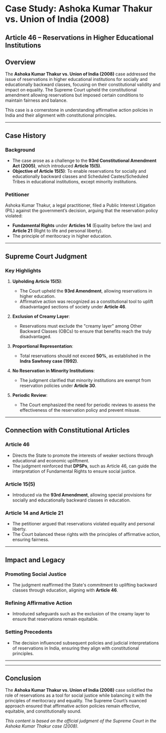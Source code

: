 # **Case Study: Ashoka Kumar Thakur vs. Union of India (2008)**  
## **Article 46** – Reservations in Higher Educational Institutions  

## **Overview**  
The **Ashoka Kumar Thakur vs. Union of India (2008)** case addressed the issue of reservations in higher educational institutions for socially and educationally backward classes, focusing on their constitutional validity and impact on equality. The Supreme Court upheld the constitutional amendment allowing reservations but imposed certain conditions to maintain fairness and balance.

This case is a cornerstone in understanding affirmative action policies in India and their alignment with constitutional principles.

---

## **Case History**  

### **Background**  
- The case arose as a challenge to the **93rd Constitutional Amendment Act (2005)**, which introduced **Article 15(5)**.  
- **Objective of Article 15(5)**: To enable reservations for socially and educationally backward classes and Scheduled Castes/Scheduled Tribes in educational institutions, except minority institutions.  

### **Petitioner**  
Ashoka Kumar Thakur, a legal practitioner, filed a Public Interest Litigation (PIL) against the government’s decision, arguing that the reservation policy violated:  
- **Fundamental Rights** under **Articles 14** (Equality before the law) and **Article 21** (Right to life and personal liberty).  
- The principle of meritocracy in higher education.

---

## **Supreme Court Judgment**  

### **Key Highlights**  
1. **Upholding Article 15(5)**:  
   - The Court upheld the **93rd Amendment**, allowing reservations in higher education.  
   - Affirmative action was recognized as a constitutional tool to uplift disadvantaged sections of society under **Article 46**.  

2. **Exclusion of Creamy Layer**:  
   - Reservations must exclude the "creamy layer" among Other Backward Classes (OBCs) to ensure that benefits reach the truly disadvantaged.  

3. **Proportional Representation**:  
   - Total reservations should not exceed **50%**, as established in the **Indra Sawhney case (1992)**.  

4. **No Reservation in Minority Institutions**:  
   - The judgment clarified that minority institutions are exempt from reservation policies under **Article 30**.  

5. **Periodic Review**:  
   - The Court emphasized the need for periodic reviews to assess the effectiveness of the reservation policy and prevent misuse.  

---

## **Connection with Constitutional Articles**  

### **Article 46**  
- Directs the State to promote the interests of weaker sections through educational and economic upliftment.  
- The judgment reinforced that **DPSPs**, such as Article 46, can guide the interpretation of Fundamental Rights to ensure social justice.  

### **Article 15(5)**  
- Introduced via the **93rd Amendment**, allowing special provisions for socially and educationally backward classes in education.  

### **Article 14 and Article 21**  
- The petitioner argued that reservations violated equality and personal liberty.  
- The Court balanced these rights with the principles of affirmative action, ensuring fairness.

---

## **Impact and Legacy**  

### **Promoting Social Justice**  
- The judgment reaffirmed the State's commitment to uplifting backward classes through education, aligning with **Article 46**.  

### **Refining Affirmative Action**  
- Introduced safeguards such as the exclusion of the creamy layer to ensure that reservations remain equitable.  

### **Setting Precedents**  
- The decision influenced subsequent policies and judicial interpretations of reservations in India, ensuring they align with constitutional principles.  

---


---

## **Conclusion**  
The **Ashoka Kumar Thakur vs. Union of India (2008)** case solidified the role of reservations as a tool for social justice while balancing it with the principles of meritocracy and equality. The Supreme Court’s nuanced approach ensured that affirmative action policies remain effective, equitable, and constitutionally sound.

*This content is based on the official judgment of the Supreme Court in the Ashoka Kumar Thakur case (2008).*  
